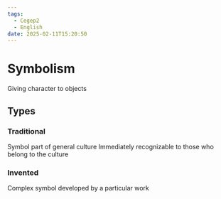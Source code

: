 ```yaml
---
tags:
  - Cegep2
  - English
date: 2025-02-11T15:20:50
---
```


# Symbolism

Giving character to objects

## Types

### Traditional

Symbol part of general culture
Immediately recognizable to those who belong to the culture

### Invented

Complex symbol developed by a particular work